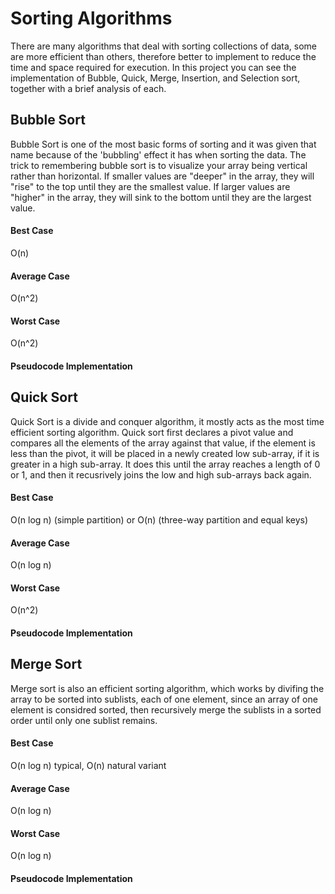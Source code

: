 
# Sorting Algorithms

There are many algorithms that deal with sorting collections of data, some are more efficient than others, therefore better to implement to reduce the time and space required for execution. In this project you can see the implementation of Bubble, Quick, Merge, Insertion, and Selection sort, together with a brief analysis of each.

## Bubble Sort

Bubble Sort is one of the most basic forms of sorting and it was given that name because of the 'bubbling' effect it has when sorting the data. The trick to remembering bubble sort is to visualize your array being vertical rather than horizontal. If smaller values are "deeper" in the array, they will "rise" to the top until they are the smallest value. If larger values are "higher" in the array, they will sink to the bottom until they are the largest value.

#### Best Case
 O(n)

#### Average Case
O(n^2)

#### Worst Case
O(n^2)

#### Pseudocode Implementation

## Quick Sort

Quick Sort is a divide and conquer algorithm, it mostly acts as the most time efficient sorting algorithm. Quick sort first declares a pivot value and compares all the elements of the array against that value, if the element is less than the pivot, it will be placed in a newly created low sub-array, if it is greater in a high sub-array. It does this until the array reaches a  length of 0 or 1, and then it recusrively joins the low and high sub-arrays back again.

#### Best Case
 O(n log n) (simple partition) or O(n) (three-way partition and equal keys)

#### Average Case
O(n log n)

#### Worst Case
O(n^2)

#### Pseudocode Implementation

## Merge Sort

Merge sort is also an efficient sorting algorithm, which works by divifing the array to be sorted into sublists, each of one element, since an array of one element is considred sorted, then recursively merge the sublists in a sorted order until only one sublist remains.

#### Best Case
 O(n log n) typical, O(n) natural variant

#### Average Case
O(n log n)

#### Worst Case
O(n log n)

#### Pseudocode Implementation